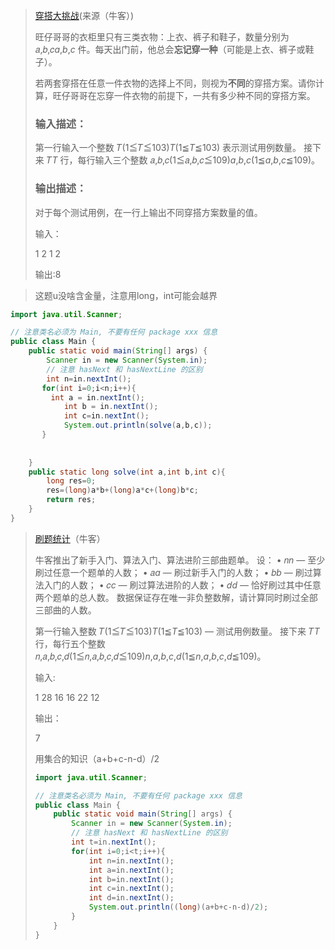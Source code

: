 > [穿搭大挑战](https://www.nowcoder.com/practice/cd190da0f3614a8393c84981a11d024e?tpId=386&tqId=11262052&sourceUrl=%2Fexam%2Foj%3FquestionJobId%3D10%26subTabName%3Donline_coding_page)(来源（牛客）)
>
> 旺仔哥哥的衣柜里只有三类衣物：上衣、裤子和鞋子，数量分别为 𝑎,𝑏,𝑐*a*,*b*,*c* 件。每天出门前，他总会**忘记穿一种**（可能是上衣、裤子或鞋子）。
>
> 若两套穿搭在任意一件衣物的选择上不同，则视为**不同**的穿搭方案。请你计算，旺仔哥哥在忘穿一件衣物的前提下，一共有多少种不同的穿搭方案。
>
> ### 输入描述：
>
> 第一行输入一个整数 𝑇(1≦𝑇≦103)*T*(1≦*T*≦103) 表示测试用例数量。
> 接下来 𝑇*T* 行，每行输入三个整数 𝑎,𝑏,𝑐(1≦𝑎,𝑏,𝑐≦109)*a*,*b*,*c*(1≦*a*,*b*,*c*≦109)。
>
> ### 输出描述：
>
> 对于每个测试用例，在一行上输出不同穿搭方案数量的值。
>
> 输入：
>
> 1
> 2 1 2
>
> 输出:8

> 这题u没啥含金量，注意用long，int可能会越界

```java
import java.util.Scanner;

// 注意类名必须为 Main, 不要有任何 package xxx 信息
public class Main {
    public static void main(String[] args) {
        Scanner in = new Scanner(System.in);
        // 注意 hasNext 和 hasNextLine 的区别
        int n=in.nextInt();
       for(int i=0;i<n;i++){
         int a = in.nextInt();
            int b = in.nextInt();
            int c=in.nextInt();
            System.out.println(solve(a,b,c));
       }
           
        
    }
    public static long solve(int a,int b,int c){
        long res=0;
        res=(long)a*b+(long)a*c+(long)b*c;
        return res;
    }
}
```

> [刷题统计](https://www.nowcoder.com/practice/99ddb1a6e71d47dcbbe4f272aba532b8?tpId=386&tags=&title=&difficulty=0&judgeStatus=0&rp=0&sourceUrl=%2Fexam%2Foj%3FquestionJobId%3D10%26subTabName%3Donline_coding_page)（牛客）
>
> 牛客推出了新手入门、算法入门、算法进阶三部曲题单。
> 设：
> • 𝑛*n* — 至少刷过任意一个题单的人数；
> • 𝑎*a* — 刷过新手入门的人数；
> • 𝑏*b* — 刷过算法入门的人数；
> • 𝑐*c* — 刷过算法进阶的人数；
> • 𝑑*d* — 恰好刷过其中任意两个题单的总人数。
> 数据保证存在唯一非负整数解，请计算同时刷过全部三部曲的人数。
>
> 第一行输入整数 𝑇(1≦𝑇≦103)*T*(1≦*T*≦103) — 测试用例数量。
> 接下来 𝑇*T* 行，每行五个整数 𝑛,𝑎,𝑏,𝑐,𝑑(1≦𝑛,𝑎,𝑏,𝑐,𝑑≦109)*n*,*a*,*b*,*c*,*d*(1≦*n*,*a*,*b*,*c*,*d*≦109)。
>
> 输入:
>
> 1
> 28 16 16 22 12
>
> 输出：
>
> 7
>
> 用集合的知识（a+b+c-n-d）/2
>
> ```java
> import java.util.Scanner;
> 
> // 注意类名必须为 Main, 不要有任何 package xxx 信息
> public class Main {
>     public static void main(String[] args) {
>         Scanner in = new Scanner(System.in);
>         // 注意 hasNext 和 hasNextLine 的区别
>         int t=in.nextInt();
>         for(int i=0;i<t;i++){
>             int n=in.nextInt();
>             int a=in.nextInt();
>             int b=in.nextInt();
>             int c=in.nextInt();
>             int d=in.nextInt();
>             System.out.println((long)(a+b+c-n-d)/2);
>         }
>     }
> }
> ```
>
> 
